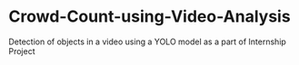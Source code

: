 # Crowd-Count-using-Video-Analysis
Detection of objects in a video using a YOLO model as a part of Internship Project
